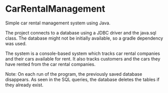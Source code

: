 # CarRentalManagement

Simple car rental management system using Java.

The project connects to a database using a JDBC driver and the java.sql class. The database might not be initially available, so a gradle dependency was used.

The system is a console-based system which tracks car rental companies and their cars available for rent. It also tracks customers and the cars they have rented from the car rental companies.

Note: On each run of the program, the previously saved database disappears. As seen in the SQL queries, the database deletes the tables if they already exist. 
